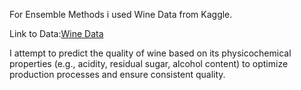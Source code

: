 For Ensemble Methods i used Wine Data from Kaggle. 

Link to Data:[Wine Data](https://www.kaggle.com/datasets/yasserh/wine-quality-dataset)

I attempt to predict the quality of wine based on its physicochemical properties (e.g., acidity, residual sugar, alcohol content) to optimize production processes and ensure consistent quality.

